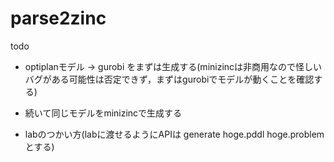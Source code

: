parse2zinc
==========

todo
 * optiplanモデル -> gurobi をまずは生成する(minizincは非商用なので怪しいバグがある可能性は否定できず，まずはgurobiでモデルが動くことを確認する)
 * 続いて同じモデルをminizincで生成する
  
 * labのつかい方(labに渡せるようにAPIは generate hoge.pddl hoge.problemとする)